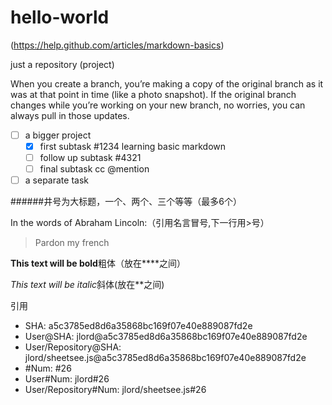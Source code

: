 hello-world
===========
(https://help.github.com/articles/markdown-basics)

just a repository (project)

When you create a branch, you’re making a copy of the original branch as it was at that point in time (like a photo snapshot). If the original branch changes while you’re working on your new branch, no worries, you can always pull in those updates.


- [ ] a bigger project
  - [x] first subtask #1234 learning basic markdown
  - [ ] follow up subtask #4321
  - [ ] final subtask cc @mention
- [ ] a separate task

######井号为大标题，一个、两个、三个等等（最多6个）


In the words of Abraham Lincoln:（引用名言冒号,下一行用>号）

> Pardon my french

**This text will be bold**粗体（放在****之间）

*This text will be italic*斜体(放在**之间)

引用
* SHA: a5c3785ed8d6a35868bc169f07e40e889087fd2e
* User@SHA: jlord@a5c3785ed8d6a35868bc169f07e40e889087fd2e
* User/Repository@SHA: jlord/sheetsee.js@a5c3785ed8d6a35868bc169f07e40e889087fd2e
* #Num: #26
* User#Num: jlord#26
* User/Repository#Num: jlord/sheetsee.js#26 

